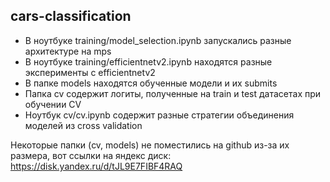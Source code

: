 ## cars-classification
- В ноутбуке training/model_selection.ipynb запускались разные архитектуре на mps
- В ноутбуке training/efficientnetv2.ipynb находятся разные эксперименты с efficientnetv2 
- В папке models находятся обученные модели и их submits
- Папка cv содержит логиты, полученные на train и test датасетах при обучении CV
- Ноутбук cv/cv.ipynb содержит разные стратегии объединения моделей из cross validation

Некоторые папки (cv, models) не поместились на github из-за их размера, вот ссылки на яндекс диск: https://disk.yandex.ru/d/tJL9E7FIBF4RAQ
